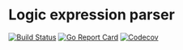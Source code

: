Logic expression parser
====

[![Build Status](https://app.travis-ci.com/mgudov/logic-expression-parser.svg?branch=master)](https://app.travis-ci.com/mgudov/logic-expression-parser)
[![Go Report Card](https://goreportcard.com/badge/github.com/mgudov/logic-expression-parser)](https://goreportcard.com/report/github.com/mgudov/logic-expression-parser)
[![Codecov](https://codecov.io/gh/mgudov/logic-expression-parser/branch/master/graph/badge.svg?token=JMQMBEP2Z6)](https://codecov.io/gh/mgudov/logic-expression-parser)
